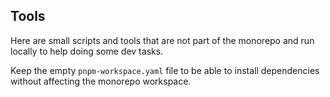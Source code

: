 ## Tools

Here are small scripts and tools that are not part of the monorepo and run locally to help doing some dev tasks.

Keep the empty `pnpm-workspace.yaml` file to be able to install dependencies without affecting the monorepo workspace.
